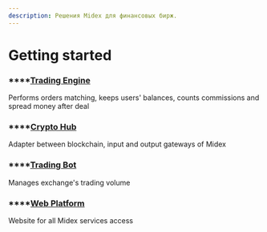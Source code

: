 ```yaml
---
description: Решения Midex для финансовых бирж.
---
```


# Getting started

### \*\*\*\*[**Trading Engine**](solutions/trading-engine/)

Performs orders matching, keeps users' balances, counts commissions and spread money after deal

### \*\*\*\*[**Crypto Hub** ](solutions/cryptohub/)

Adapter between blockchain, input and output gateways of Midex

### \*\*\*\*[**Trading Bot**](solutions/trading-bot/)

Manages exchange's trading volume

### \*\*\*\*[**Web Platform**](solutions/web-platform/) 

Website for all Midex services access

